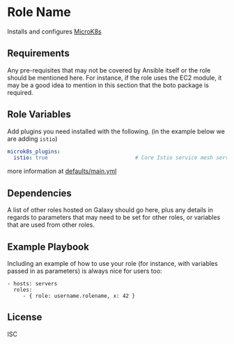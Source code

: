 Role Name
=========

Installs and configures [MicroK8s](https://microk8s.io/)

Requirements
------------

Any pre-requisites that may not be covered by Ansible itself or the role should be mentioned here. For instance, if the role uses the EC2 module, it may be a good idea to mention in this section that the boto package is required.

Role Variables
--------------

Add plugins you need installed with the following. (in the example below we are
adding `istio`)

```yaml
microk8s_plugins:
  istio: true                            # Core Istio service mesh services
```

more information at [defaults/main.yml](defaults/main.yml)

Dependencies
------------

A list of other roles hosted on Galaxy should go here, plus any details in regards to parameters that may need to be set for other roles, or variables that are used from other roles.

Example Playbook
----------------

Including an example of how to use your role (for instance, with variables passed in as parameters) is always nice for users too:

    - hosts: servers
      roles:
         - { role: username.rolename, x: 42 }

License
-------

ISC
